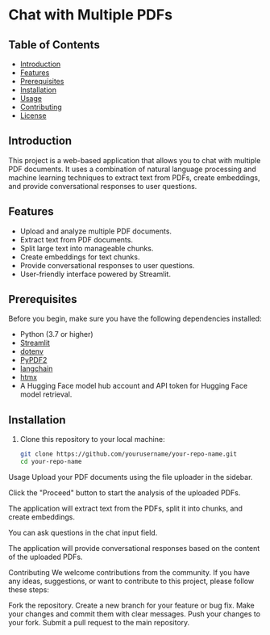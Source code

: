 # Chat with Multiple PDFs

## Table of Contents
- [Introduction](#introduction)
- [Features](#features)
- [Prerequisites](#prerequisites)
- [Installation](#installation)
- [Usage](#usage)
- [Contributing](#contributing)
- [License](#license)

## Introduction

This project is a web-based application that allows you to chat with multiple PDF documents. It uses a combination of natural language processing and machine learning techniques to extract text from PDFs, create embeddings, and provide conversational responses to user questions.

## Features

- Upload and analyze multiple PDF documents.
- Extract text from PDF documents.
- Split large text into manageable chunks.
- Create embeddings for text chunks.
- Provide conversational responses to user questions.
- User-friendly interface powered by Streamlit.

## Prerequisites

Before you begin, make sure you have the following dependencies installed:

- Python (3.7 or higher)
- [Streamlit](https://streamlit.io/)
- [dotenv](https://pypi.org/project/python-dotenv/)
- [PyPDF2](https://pypi.org/project/PyPDF2/)
- [langchain](https://pypi.org/project/langchain/)
- [htmx](https://htmx.org/)
- A Hugging Face model hub account and API token for Hugging Face model retrieval.

## Installation

1. Clone this repository to your local machine:

   ```bash
   git clone https://github.com/yourusername/your-repo-name.git
   cd your-repo-name
Usage
Upload your PDF documents using the file uploader in the sidebar.

Click the "Proceed" button to start the analysis of the uploaded PDFs.

The application will extract text from the PDFs, split it into chunks, and create embeddings.

You can ask questions in the chat input field.

The application will provide conversational responses based on the content of the uploaded PDFs.

Contributing
We welcome contributions from the community. If you have any ideas, suggestions, or want to contribute to this project, please follow these steps:

Fork the repository.
Create a new branch for your feature or bug fix.
Make your changes and commit them with clear messages.
Push your changes to your fork.
Submit a pull request to the main repository.
